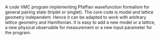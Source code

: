 A code VMC program implementing Pfaffian wavefunction formalism for 
general pairing state (triplet or singlet). The core code is model and 
lattice geometry independent. Hence it can be adapted to work with 
arbitrary lattice geometry and Hamiltonian. It is easy to add a new model 
or a lattice, a new physical observable for measurement or a new input 
parameter for the program.
